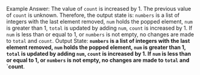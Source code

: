 Example Answer:
The value of `count` is increased by 1. The previous value of `count` is unknown. Therefore, the output state is: `numbers` is a list of integers with the last element removed, `num` holds the popped element, `num` is greater than 1, `total` is updated by adding `num`, `count` is increased by 1. If `num` is less than or equal to 1, or `numbers` is not empty, no changes are made to `total` and `count`.
Output State: **`numbers` is a list of integers with the last element removed, `num` holds the popped element, `num` is greater than 1, `total` is updated by adding `num`, `count` is increased by 1. If `num` is less than or equal to 1, or `numbers` is not empty, no changes are made to `total` and `count**.